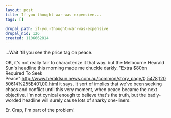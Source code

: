 ```yaml
--- 
layout: post
title: If you thought war was expensive...
tags: []

drupal_path: if-you-thought-war-was-expensive
drupal_nid: 126
created: 1106662814
---
```

...Wait 'til you see the price tag on peace.

OK, it's not really fair to characterize it that way. but the Melbourne Hearald Sun's headline this morning made me chuckle darkly. "Extra $80bn Required To Seek Peace":http://www.heraldsun.news.com.au/common/story_page/0,5478,12050614%255E401,00.html it says. It sort of implies that we've been seeking chaos and conflict until this very moment, when peace became the next objective. I'm not cynical enough to believe that's the truth, but the badly-worded headline will surely cause lots of snarky one-liners.

Er. Crap, I'm part of the problem!
